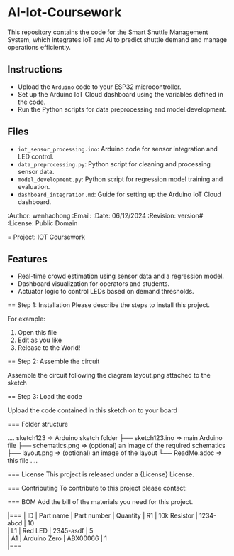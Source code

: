 # AI-Iot-Coursework
This repository contains the code for the Smart Shuttle Management System, which integrates IoT and AI to predict shuttle demand and manage operations efficiently.



## Instructions
- Upload the `Arduino` code to your ESP32 microcontroller.
- Set up the Arduino IoT Cloud dashboard using the variables defined in the code.
- Run the Python scripts for data preprocessing and model development.

## Files
- `iot_sensor_processing.ino`: Arduino code for sensor integration and LED control.
- `data_preprocessing.py`: Python script for cleaning and processing sensor data.
- `model_development.py`: Python script for regression model training and evaluation.
- `dashboard_integration.md`: Guide for setting up the Arduino IoT Cloud dashboard.

:Author: wenhaohong
:Email:
:Date: 06/12/2024
:Revision: version#
:License: Public Domain

= Project: IOT Coursework

## Features
- Real-time crowd estimation using sensor data and a regression model.
- Dashboard visualization for operators and students.
- Actuator logic to control LEDs based on demand thresholds.

== Step 1: Installation
Please describe the steps to install this project.

For example:

1. Open this file
2. Edit as you like
3. Release to the World!

== Step 2: Assemble the circuit

Assemble the circuit following the diagram layout.png attached to the sketch

== Step 3: Load the code

Upload the code contained in this sketch on to your board

=== Folder structure

....
 sketch123                => Arduino sketch folder
  ├── sketch123.ino       => main Arduino file
  ├── schematics.png      => (optional) an image of the required schematics
  ├── layout.png          => (optional) an image of the layout
  └── ReadMe.adoc         => this file
....

=== License
This project is released under a {License} License.

=== Contributing
To contribute to this project please contact: 

=== BOM
Add the bill of the materials you need for this project.

|===
| ID | Part name      | Part number | Quantity
| R1 | 10k Resistor   | 1234-abcd   | 10       
| L1 | Red LED        | 2345-asdf   | 5        
| A1 | Arduino Zero   | ABX00066    | 1        
|===
